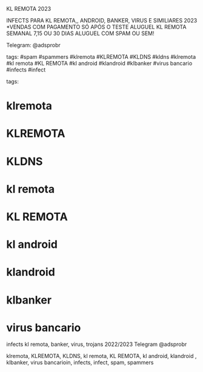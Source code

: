 KL REMOTA 2023

INFECTS PARA KL REMOTA,, ANDROID,  BANKER, VIRUS E SIMILIARES 2023
*VENDAS COM PAGAMENTO SÓ APÓS O TESTE 
ALUGUEL KL REMOTA SEMANAL 7,15 OU 30 DIAS
ALUGUEL COM SPAM OU SEM!

Telegram: @adsprobr

tags:
#spam
#spammers 
#klremota
#KLREMOTA
#KLDNS
#kldns
#klremota
#kl remota
#KL REMOTA
#kl android
#klandroid
#klbanker
#virus bancario
#infects
#infect

tags:
# klremota
# KLREMOTA
# KLDNS
# kl remota
# KL REMOTA
# kl android
# klandroid
# klbanker
# virus bancario

infects kl remota, banker, virus, trojans  2022/2023 Telegram @adsprobr

klremota, KLREMOTA, KLDNS, kl remota, KL REMOTA, kl android, klandroid
, klbanker, virus bancarioin, infects, infect, spam, spammers

